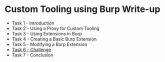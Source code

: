 # Custom Tooling using Burp Write-up
- Task 1 - Introduction
- Task 2 - Using a Proxy for Custom Tooling
- Task 3 - Using Extensions in Burp
- Task 4 - Creating a Basic Burp Extension
- Task 5 - Modifying a Burp Extension
- [Task 6 - Challenge](./Task%206%20-%20Challenge)
- Task 7 - Conclusion
